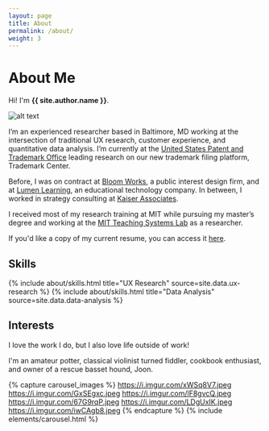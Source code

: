 ```yaml
---
layout: page
title: About
permalink: /about/
weight: 3
---
```


# **About Me**

Hi! I'm **{{ site.author.name }}**.<br>

![alt text](https://i.imgur.com/wiU48oa.jpeg "Roya and Joon")


I’m an experienced researcher based in Baltimore, MD working at the intersection of traditional UX research, customer experience, and quantitative data analysis. I’m currently at the <a href="https://www.uspto.gov/">United States Patent and Trademark Office</a> leading research on our new trademark filing platform, Trademark Center.

Before, I was on contract at <a href="https://www.bloomworks.com" target="_blank">Bloom Works</a>, a public interest design firm, and at <a href="http://lumenlearning.com/">Lumen Learning</a>, an educational technology company. In between, I worked in strategy consulting at <a href="https://www.kaiserassociates.com" target="_blank">Kaiser Associates</a>.


I received most of my research training at MIT while pursuing my master’s degree and working at the <a href="https://tsl.mit.edu/">MIT Teaching Systems Lab</a> as a researcher.

If you'd like a copy of my current resume, you can access it <a href="https://drive.google.com/file/d/1rn7ejIXiw-b7TTsC161X2po1ljSlw5mT/view?usp=sharing" target="_blank">here</a>.


## **Skills**

<div class="row">
{% include about/skills.html title="UX Research" source=site.data.ux-research %}
{% include about/skills.html title="Data Analysis" source=site.data.data-analysis %}
</div>


## **Interests**

I love the work I do, but I also love life outside of work! 

I'm an amateur potter, classical violinist turned fiddler, cookbook enthusiast, and owner of a rescue basset hound, Joon.

{% capture carousel_images %}
https://i.imgur.com/xWSq8V7.jpeg
https://i.imgur.com/GxSEgxc.jpeg
https://i.imgur.com/lF8gvcQ.jpeg
https://i.imgur.com/67G9rqP.jpeg
https://i.imgur.com/LDgUxIK.jpeg
https://i.imgur.com/iwCAgb8.jpeg
{% endcapture %}
{% include elements/carousel.html %}
<!--
<div class="row">
{% include about/timeline.html %}
</div>

-->

